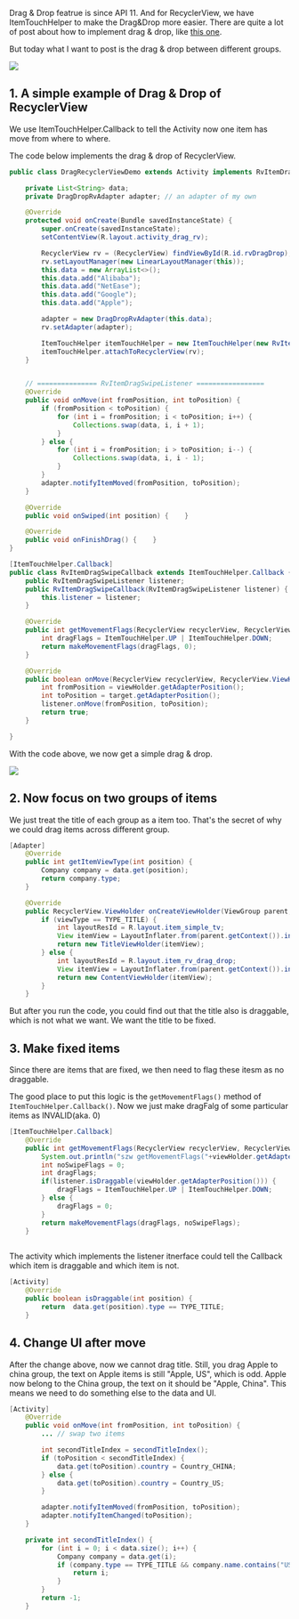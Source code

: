 Drag & Drop featrue is since API 11. And for RecyclerView, we have ItemTouchHelper to make the Drag&Drop more easier.  There are quite a lot of post about how to implement drag & drop, like [this one](https://medium.com/@ipaulpro/drag-and-swipe-with-recyclerview-6a6f0c422efd).

But today what I want to post is the drag & drop between different groups. 

![](./_image/dragdrop2.gif)


## 1. A simple example of Drag & Drop of RecyclerView
We use ItemTouchHelper.Callback to tell the Activity now one item has move from where to where. 

The code below implements the drag & drop of RecyclerView.
```java
public class DragRecyclerViewDemo extends Activity implements RvItemDragSwipeListener {

    private List<String> data;
    private DragDropRvAdapter adapter; // an adapter of my own

    @Override
    protected void onCreate(Bundle savedInstanceState) {
        super.onCreate(savedInstanceState);
        setContentView(R.layout.activity_drag_rv);

        RecyclerView rv = (RecyclerView) findViewById(R.id.rvDragDrop);
        rv.setLayoutManager(new LinearLayoutManager(this));
        this.data = new ArrayList<>();
        this.data.add("Alibaba");
        this.data.add("NetEase");
        this.data.add("Google");
        this.data.add("Apple");

        adapter = new DragDropRvAdapter(this.data);
        rv.setAdapter(adapter);

        ItemTouchHelper itemTouchHelper = new ItemTouchHelper(new RvItemDragSwipeCallback(this));
        itemTouchHelper.attachToRecyclerView(rv);
    }


    // =============== RvItemDragSwipeListener =================
    @Override
    public void onMove(int fromPosition, int toPosition) {
        if (fromPosition < toPosition) {
            for (int i = fromPosition; i < toPosition; i++) {
                Collections.swap(data, i, i + 1);
            }
        } else {
            for (int i = fromPosition; i > toPosition; i--) {
                Collections.swap(data, i, i - 1);
            }
        }
        adapter.notifyItemMoved(fromPosition, toPosition);
    }

    @Override
    public void onSwiped(int position) {    }

    @Override
    public void onFinishDrag() {    }
}
```

```java
[ItemTouchHelper.Callback]
public class RvItemDragSwipeCallback extends ItemTouchHelper.Callback {
    public RvItemDragSwipeListener listener;
    public RvItemDragSwipeCallback(RvItemDragSwipeListener listener) {
        this.listener = listener;
    }

    @Override
    public int getMovementFlags(RecyclerView recyclerView, RecyclerView.ViewHolder viewHolder) {
        int dragFlags = ItemTouchHelper.UP | ItemTouchHelper.DOWN;
        return makeMovementFlags(dragFlags, 0);
    }

    @Override
    public boolean onMove(RecyclerView recyclerView, RecyclerView.ViewHolder viewHolder, RecyclerView.ViewHolder target) {
        int fromPosition = viewHolder.getAdapterPosition();
        int toPosition = target.getAdapterPosition();
        listener.onMove(fromPosition, toPosition);
        return true;
    }

}
```
With the code above, we now get a simple drag & drop.

![](./_image/dragdrop1.gif)

## 2. Now focus on two groups of items
We just treat the title of each group as a item too. That's the secret of why we could drag items across different group.

```java
[Adapter]
    @Override
    public int getItemViewType(int position) {
        Company company = data.get(position);
        return company.type;
    }

    @Override
    public RecyclerView.ViewHolder onCreateViewHolder(ViewGroup parent, int viewType) {
        if (viewType == TYPE_TITLE) {
            int layoutResId = R.layout.item_simple_tv;
            View itemView = LayoutInflater.from(parent.getContext()).inflate(layoutResId, parent, false);
            return new TitleViewHolder(itemView);
        } else {
            int layoutResId = R.layout.item_rv_drag_drop;
            View itemView = LayoutInflater.from(parent.getContext()).inflate(layoutResId, parent, false);
            return new ContentViewHolder(itemView);
        }
    }
```

But after you run the code, you could find out that the title also is draggable, which is not what we want. We want the title to be fixed. 

## 3. Make fixed items
Since there are items that are fixed, we then need to flag these itesm as no draggable.

The good place to put this logic is the `getMovementFlags()` method of `ItemTouchHelper.Callback()`. Now we just make dragFalg of some particular items as INVALID(aka. 0)

```java
[ItemTouchHelper.Callback]
    @Override
    public int getMovementFlags(RecyclerView recyclerView, RecyclerView.ViewHolder viewHolder) {
        System.out.println("szw getMovementFlags("+viewHolder.getAdapterPosition()+")");
        int noSwipeFlags = 0;
        int dragFlags;
        if(listener.isDraggable(viewHolder.getAdapterPosition())) {
            dragFlags = ItemTouchHelper.UP | ItemTouchHelper.DOWN;
        } else {
            dragFlags = 0;
        }
        return makeMovementFlags(dragFlags, noSwipeFlags);
    }
    
```

The activity which implements the listener itnerface could tell the Callback which item is draggable and which item is not.
```java
[Activity]
    @Override
    public boolean isDraggable(int position) {
        return  data.get(position).type == TYPE_TITLE;
    }
```

## 4. Change UI after move
After the change above, now we cannot drag title. Still, you drag Apple to china group, the text on Apple items is still "Apple, US", which is odd. Apple now belong to the China group, the text on it should be "Apple, China". This means we need to do something else to the data and UI. 

```java
[Activity]
    @Override
    public void onMove(int fromPosition, int toPosition) {
        ... // swap two items

        int secondTitleIndex = secondTitleIndex();
        if (toPosition < secondTitleIndex) {
            data.get(toPosition).country = Country_CHINA;
        } else {
            data.get(toPosition).country = Country_US;
        }

        adapter.notifyItemMoved(fromPosition, toPosition);
        adapter.notifyItemChanged(toPosition);
    }

    private int secondTitleIndex() {
        for (int i = 0; i < data.size(); i++) {
            Company company = data.get(i);
            if (company.type == TYPE_TITLE && company.name.contains("US")) {
                return i;
            }
        }
        return -1;
    }
```


